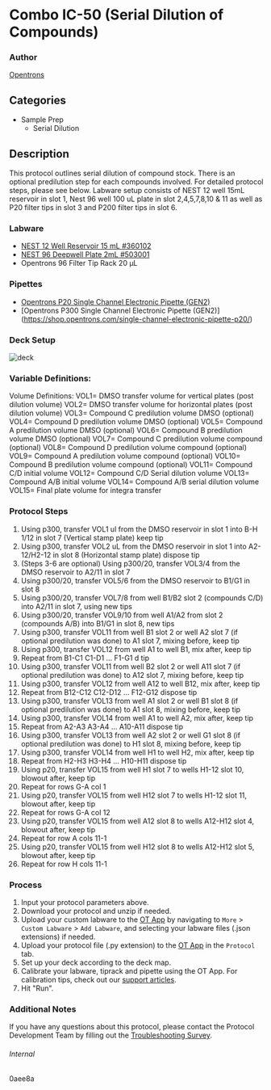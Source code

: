 # Combo IC-50 (Serial Dilution of Compounds)


### Author
[Opentrons](https://opentrons.com/)


## Categories
* Sample Prep
	* Serial Dilution


## Description
This protocol outlines serial dilution of compound stock. There is an optional predilution step for each compounds involved. For detailed protocol steps, please see below. Labware setup consists of NEST 12 well 15mL reservoir in slot 1, Nest 96 well 100 uL plate in slot 2,4,5,7,8,10 & 11 as well as P20 filter tips in slot 3 and P200 filter tips in slot 6.


### Labware
* [NEST 12 Well Reservoir 15 mL #360102](http://www.cell-nest.com/page94?_l=en&product_id=102)
* [NEST 96 Deepwell Plate 2mL #503001](http://www.cell-nest.com/page94?product_id=101&_l=en)
* Opentrons 96 Filter Tip Rack 20 µL


### Pipettes
* [Opentrons P20 Single Channel Electronic Pipette (GEN2)](https://shop.opentrons.com/single-channel-electronic-pipette-p20/)
* [Opentrons P300 Single Channel Electronic Pipette (GEN2)] (https://shop.opentrons.com/single-channel-electronic-pipette-p20/)


### Deck Setup
![deck](https://opentrons-protocol-library-website.s3.amazonaws.com/custom-README-images/056f47/Screen+Shot+2023-04-24+at+3.41.25+PM.png)


### Variable Definitions:
Volume Definitions:
VOL1= DMSO transfer volume for vertical plates (post dilution volume) 
VOL2= DMSO transfer volume for horizontal plates (post dilution volume)
VOL3= Compound C predilution volume DMSO (optional)
VOL4= Compound D predilution volume DMSO (optional)
VOL5= Compound A predilution volume DMSO (optional)
VOL6= Compound B predilution volume DMSO (optional)
VOL7= Compound C predilution volume compound (optional)
VOL8= Compound D predilution volume compound (optional)
VOL9= Compound A predilution volume compound (optional)
VOL10= Compound B predilution volume compound (optional)
VOL11= Compound C/D initial volume 
VOL12= Compound C/D Serial dilution volume 
VOL13= Compound A/B initial volume
VOL14= Compound A/B serial dilution volume
VOL15= Final plate volume for integra transfer 

### Protocol Steps

1.	Using p300, transfer VOL1 ul from the DMSO reservoir in slot 1 into B-H 1/12 in slot 7 (Vertical stamp plate) keep tip
2.	Using p300, transfer VOL2 uL from the DMSO reservoir in slot 1 into A2-12/H2-12 in slot 8 (Horizontal stamp plate) dispose tip
3.	(Steps 3-6 are optional) Using p300/20, transfer VOL3/4 from the DMSO reservoir to A2/11 in slot 7 
4.	Using p300/20, transfer VOL5/6 from the DMSO reservoir to B1/G1 in slot 8 
5.	Using p300/20, transfer VOL7/8 from well B1/B2 slot 2 (compounds C/D) into A2/11 in slot 7, using new tips
6.	Using p300/20, transfer VOL9/10 from well A1/A2 from slot 2 (compounds A/B) into B1/G1 in slot 8, new tips
7.	Using p300, transfer VOL11 from well B1 slot 2 or well A2 slot 7 (if optional predilution was done) to A1 slot 7, mixing before, keep tip
8.	Using p300, transfer VOL12 from well A1 to well B1, mix after, keep tip
9.	Repeat from B1-C1 C1-D1 … F1-G1 d tip
10.	Using p300, transfer VOL11 from well B2 slot 2 or well A11 slot 7 (if optional predilution was done) to A12 slot 7, mixing before, keep tip
11.	Using p300, transfer VOL12 from well A12 to well B12, mix after, keep tip
12.	Repeat from B12-C12 C12-D12 … F12-G12 dispose tip
13.	Using p300, transfer VOL13 from well A1 slot 2 or well B1 slot 8 (if optional predilution was done) to A1 slot 8, mixing before, keep tip
14.	Using p300, transfer VOL14 from well A1 to well A2, mix after, keep tip
15.	Repeat from A2-A3 A3-A4 … A10-A11 dispose tip
16.	Using p300, transfer VOL13 from well A2 slot 2 or well G1 slot 8 (if optional predilution was done) to H1 slot 8, mixing before, keep tip
17.	Using p300, transfer VOL14 from well H1 to well H2, mix after, keep tip 
18.	Repeat from H2-H3 H3-H4 … H10-H11 dispose tip
19.	Using p20, transfer VOL15 from well H1 slot 7 to wells H1-12 slot 10, blowout after, keep tip
20.	Repeat for rows G-A col 1
21.	Using p20, transfer VOL15 from well H12 slot 7 to wells H1-12 slot 11, blowout after, keep tip
22.	Repeat for rows G-A col 12
23.	Using p20, transfer VOL15 from well A12 slot 8 to wells A12-H12 slot 4, blowout after, keep tip
24.	Repeat for row A cols 11-1 
25.	Using p20, transfer VOL15 from well H12 slot 8 to wells A12-H12 slot 5, blowout after, keep tip
26.	Repeat for row H cols 11-1 


### Process
1. Input your protocol parameters above.
2. Download your protocol and unzip if needed.
3. Upload your custom labware to the [OT App](https://opentrons.com/ot-app) by navigating to `More` > `Custom Labware` > `Add Labware`, and selecting your labware files (.json extensions) if needed.
4. Upload your protocol file (.py extension) to the [OT App](https://opentrons.com/ot-app) in the `Protocol` tab.
5. Set up your deck according to the deck map.
6. Calibrate your labware, tiprack and pipette using the OT App. For calibration tips, check out our [support articles](https://support.opentrons.com/en/collections/1559720-guide-for-getting-started-with-the-ot-2).
7. Hit "Run".


### Additional Notes
If you have any questions about this protocol, please contact the Protocol Development Team by filling out the [Troubleshooting Survey](https://protocol-troubleshooting.paperform.co/).


###### Internal
0aee8a
